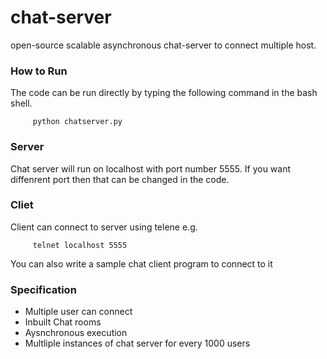chat-server
===========

open-source scalable asynchronous chat-server to connect multiple host.

### How to Run
The code can be run directly by typing the following command in the
bash shell. 
``` bash:
     python chatserver.py
```

### Server
Chat server will run on localhost with port number 5555. If you want diffenrent port 
then that can be changed in the code.

### Cliet
Client can connect to server using telene e.g.
``` bash:
     telnet localhost 5555
```
You can also write a sample chat client program to connect to it

### Specification
* Multiple user can connect
* Inbuilt Chat rooms
* Aysnchronous execution
* Multliple instances of chat server for every 1000 users
